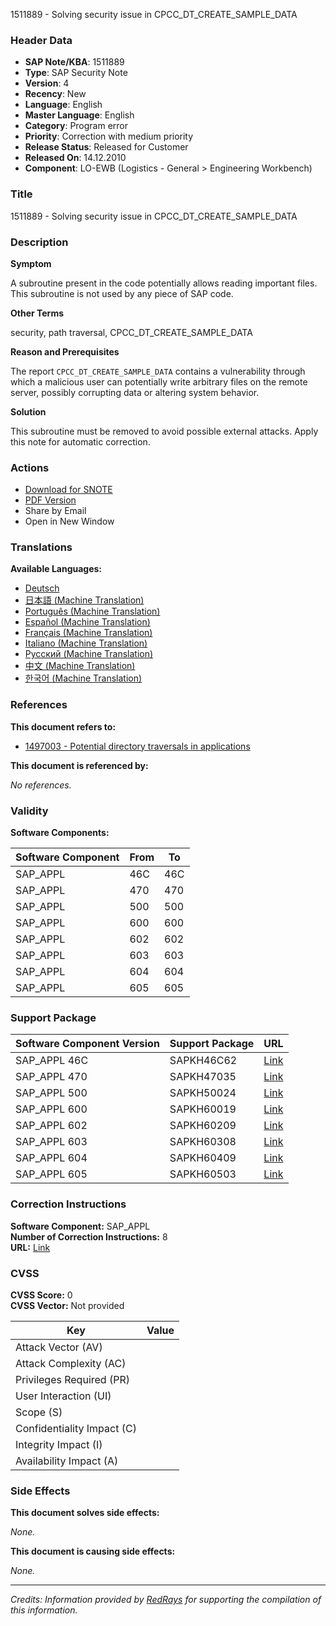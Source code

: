 1511889 - Solving security issue in CPCC_DT_CREATE_SAMPLE_DATA

### Header Data

- **SAP Note/KBA**: 1511889
- **Type**: SAP Security Note
- **Version**: 4
- **Recency**: New
- **Language**: English
- **Master Language**: English
- **Category**: Program error
- **Priority**: Correction with medium priority
- **Release Status**: Released for Customer
- **Released On**: 14.12.2010
- **Component**: LO-EWB (Logistics - General > Engineering Workbench)

### Title

1511889 - Solving security issue in CPCC_DT_CREATE_SAMPLE_DATA

### Description

**Symptom**

A subroutine present in the code potentially allows reading important files. This subroutine is not used by any piece of SAP code.

**Other Terms**

security, path traversal, CPCC_DT_CREATE_SAMPLE_DATA

**Reason and Prerequisites**

The report `CPCC_DT_CREATE_SAMPLE_DATA` contains a vulnerability through which a malicious user can potentially write arbitrary files on the remote server, possibly corrupting data or altering system behavior.

**Solution**

This subroutine must be removed to avoid possible external attacks. Apply this note for automatic correction.

### Actions

- [Download for SNOTE](https://notesdownloads.sap.com/note/0040000008959472017)
- [PDF Version](https://userapps.support.sap.com/sap/support/sfm/notes/print/0001511889?language=en-US&token=BAC84197AA2286D6740003A06B564BF1)
- Share by Email
- Open in New Window

### Translations

**Available Languages:**

- [Deutsch](https://me.sap.com/notes/0001511889/D)
- [日本語 (Machine Translation)](https://me.sap.com/notes/0001511889/J)
- [Português (Machine Translation)](https://me.sap.com/notes/0001511889/P)
- [Español (Machine Translation)](https://me.sap.com/notes/0001511889/S)
- [Français (Machine Translation)](https://me.sap.com/notes/0001511889/F)
- [Italiano (Machine Translation)](https://me.sap.com/notes/0001511889/I)
- [Русский (Machine Translation)](https://me.sap.com/notes/0001511889/R)
- [中文 (Machine Translation)](https://me.sap.com/notes/0001511889/1)
- [한국어 (Machine Translation)](https://me.sap.com/notes/0001511889/3)

### References

**This document refers to:**

- [1497003 - Potential directory traversals in applications](https://me.sap.com/notes/1497003)

**This document is referenced by:**

_No references._

### Validity

**Software Components:**

| Software Component | From | To   |
|--------------------|------|------|
| SAP_APPL           | 46C  | 46C  |
| SAP_APPL           | 470  | 470  |
| SAP_APPL           | 500  | 500  |
| SAP_APPL           | 600  | 600  |
| SAP_APPL           | 602  | 602  |
| SAP_APPL           | 603  | 603  |
| SAP_APPL           | 604  | 604  |
| SAP_APPL           | 605  | 605  |

### Support Package

| Software Component Version | Support Package | URL                                 |
|----------------------------|-----------------|-------------------------------------|
| SAP_APPL 46C               | SAPKH46C62      | [Link](https://me.sap.com/supportpackage/SAPKH46C62) |
| SAP_APPL 470               | SAPKH47035      | [Link](https://me.sap.com/supportpackage/SAPKH47035) |
| SAP_APPL 500               | SAPKH50024      | [Link](https://me.sap.com/supportpackage/SAPKH50024) |
| SAP_APPL 600               | SAPKH60019      | [Link](https://me.sap.com/supportpackage/SAPKH60019) |
| SAP_APPL 602               | SAPKH60209      | [Link](https://me.sap.com/supportpackage/SAPKH60209) |
| SAP_APPL 603               | SAPKH60308      | [Link](https://me.sap.com/supportpackage/SAPKH60308) |
| SAP_APPL 604               | SAPKH60409      | [Link](https://me.sap.com/supportpackage/SAPKH60409) |
| SAP_APPL 605               | SAPKH60503      | [Link](https://me.sap.com/supportpackage/SAPKH60503) |

### Correction Instructions

**Software Component:** SAP_APPL  
**Number of Correction Instructions:** 8  
**URL:** [Link](https://me.sap.com/corrins/0001511889/1)

### CVSS

**CVSS Score:** 0  
**CVSS Vector:** Not provided

| Key                                | Value |
|------------------------------------|-------|
| Attack Vector (AV)                 |       |
| Attack Complexity (AC)             |       |
| Privileges Required (PR)           |       |
| User Interaction (UI)              |       |
| Scope (S)                          |       |
| Confidentiality Impact (C)         |       |
| Integrity Impact (I)               |       |
| Availability Impact (A)            |       |

### Side Effects

**This document solves side effects:**

_None._

**This document is causing side effects:**

_None._

---

*Credits: Information provided by [RedRays](https://redrays.io) for supporting the compilation of this information.*